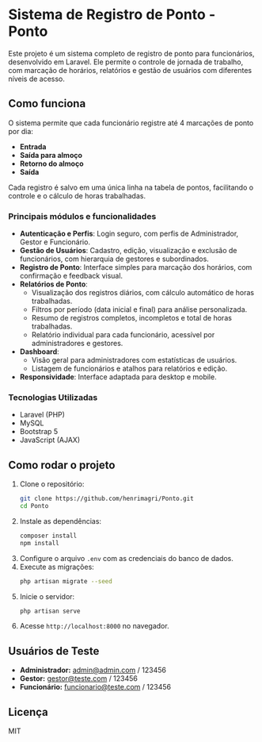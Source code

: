 
# Sistema de Registro de Ponto - Ponto

Este projeto é um sistema completo de registro de ponto para funcionários, desenvolvido em Laravel. Ele permite o controle de jornada de trabalho, com marcação de horários, relatórios e gestão de usuários com diferentes níveis de acesso.

## Como funciona

O sistema permite que cada funcionário registre até 4 marcações de ponto por dia:
- **Entrada**
- **Saída para almoço**
- **Retorno do almoço**
- **Saída**

Cada registro é salvo em uma única linha na tabela de pontos, facilitando o controle e o cálculo de horas trabalhadas.

### Principais módulos e funcionalidades

- **Autenticação e Perfis**: Login seguro, com perfis de Administrador, Gestor e Funcionário.
- **Gestão de Usuários**: Cadastro, edição, visualização e exclusão de funcionários, com hierarquia de gestores e subordinados.
- **Registro de Ponto**: Interface simples para marcação dos horários, com confirmação e feedback visual.
- **Relatórios de Ponto**:
  - Visualização dos registros diários, com cálculo automático de horas trabalhadas.
  - Filtros por período (data inicial e final) para análise personalizada.
  - Resumo de registros completos, incompletos e total de horas trabalhadas.
  - Relatório individual para cada funcionário, acessível por administradores e gestores.
- **Dashboard**:
  - Visão geral para administradores com estatísticas de usuários.
  - Listagem de funcionários e atalhos para relatórios e edição.
- **Responsividade**: Interface adaptada para desktop e mobile.

### Tecnologias Utilizadas
- Laravel (PHP)
- MySQL
- Bootstrap 5
- JavaScript (AJAX)

## Como rodar o projeto

1. Clone o repositório:
   ```bash
   git clone https://github.com/henrimagri/Ponto.git
   cd Ponto
   ```
2. Instale as dependências:
   ```bash
   composer install
   npm install
   ```
3. Configure o arquivo `.env` com as credenciais do banco de dados.
4. Execute as migrações:
   ```bash
   php artisan migrate --seed
   ```
5. Inicie o servidor:
   ```bash
   php artisan serve
   ```
6. Acesse `http://localhost:8000` no navegador.

## Usuários de Teste
- **Administrador:** admin@admin.com / 123456
- **Gestor:** gestor@teste.com / 123456
- **Funcionário:** funcionario@teste.com / 123456

## Licença
MIT
